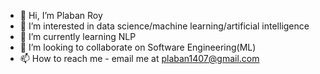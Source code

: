- 👋 Hi, I’m Plaban Roy
- 👀 I’m interested in data science/machine learning/artificial intelligence
- 🌱 I’m currently learning NLP
- 💞️ I’m looking to collaborate on Software Engineering(ML)
- 📫 How to reach me - email me at plaban1407@gmail.com

<!---
plaban1407 is a ✨ special ✨ repository because its `README.md` (this file) appears on your GitHub profile.
You can click the Preview link to take a look at your changes.
--->
